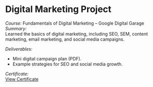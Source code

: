 # Digital Marketing Project

*Course:* Fundamentals of Digital Marketing – Google Digital Garage  
*Summary:*  
Learned the basics of digital marketing, including SEO, SEM, content marketing, email marketing, and social media campaigns.  

*Deliverables:*  
- Mini digital campaign plan (PDF).  
- Example strategies for SEO and social media growth.  

*Certificate:*  
[View Certificate](https://skillshop.exceedlms.com/student/award/QV2ifLPSK17SvzHZTuRd4Bbs)
